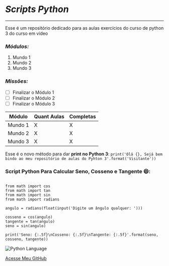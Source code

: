 # __*Scripts Python*__

---

Esse é um repositório dedicado para as aulas exercícios do curso de python 3 do curso em vídeo

### __*Módulos:*__

1. Mundo 1
2. Mundo 2
3. Mundo 3

### __*Missões:*__

- [ ] Finalizar o Módulo 1
- [ ] Finalizar o Módulo 2
- [ ] Finalizar o Módulo 3

Módulo | Quant Aulas | Completas
---|---|---
Mundo 1 | X | X
Mundo 2 | X | X
Mundo 3 | X | X

Esse é o novo método para dar **print no Python 3**: `print('Olá {}, Sejá bem bindo ao meu repositório de aulas do Pyhton 3'.format('Visitante'))`

### Script Python Para Calcular Seno, Cosseno e Tangente :smile::

```

from math import cos
from math import tan
from math import sin
from math import radians

angulo = radians(float(input('Digite um ângulo qualquer: ')))

cosseno = cos(angulo)
tangente = tan(angulo)
seno = sin(angulo)

print('Seno: {:.5f}\nCosseno: {:.5f}\nTangente: {:.5f}'.format(seno, cosseno, tangente))

```


![Python Language](https://upload.wikimedia.org/wikipedia/commons/0/0a/Python.svg)

[Acesse Meu GitHub](https://github.com/EduardoMoreiraDeSouza)